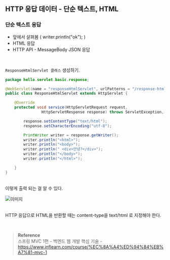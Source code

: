 ## HTTP 응답 데이터 - 단순 텍스트, HTML

### 단순 텍스트 응답

- 앞에서 살펴봄 ( writer.println("ok"); )
- HTML 응답
- HTTP API - MessageBody JSON 응답

<br/>

`ResponseHtmlServlet 클래스` 생성하기.

```java
package hello.servlet.basic.response;

@WebServlet(name = "responseHtmlServlet", urlPatterns = "/response-html")
public class ResponseHtmlServlet extends HttpServlet {

    @Override
    protected void service(HttpServletRequest request,
                HttpServletResponse response) throws ServletException, IOException {

        response.setContentType("text/html");
        response.setCharacterEncoding("utf-8");

        PrintWriter writer = response.getWriter();
        writer.println("<html>");
        writer.println("<body>");
        writer.println(" <div>안녕?</div>");
        writer.println("</body>");
        writer.println("</html>");

    }
}
```

<br/>이렇게 출력 되는 걸 알 수 있다.

![이미지](/programming/img/서25.PNG)

<br/>HTTP 응답으로 HTML을 반환할 때는 content-type을 text/html 로 지정해야 한다.

<br/>

>**Reference** <br/>스프링 MVC 1편 - 백엔드 웹 개발 핵심 기술 - https://www.inflearn.com/course/%EC%8A%A4%ED%94%84%EB%A7%81-mvc-1